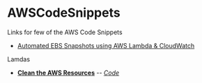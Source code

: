 # AWSCodeSnippets
Links for few of the AWS Code Snippets

 - [Automated EBS Snapshots using AWS Lambda & CloudWatch](https://www.codebyamir.com/blog/automated-ebs-snapshots-using-aws-lambda-cloudwatch)
 
Lamdas
- [**Clean the AWS Resources**](https://www.knowledgeindia.in/2018/06/aws-lambda-clean-your-aws-account-with-python.html "Clean the AWS Resources")  --  *[Code](./Lamda/Clean%20Up%20Resources.txt)*
